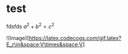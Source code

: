 # test

fdsfds $`a^2+b^2=c^2`$


!(Image)[https://latex.codecogs.com/gif.latex?E_r\in&space;V\times&space;V]
